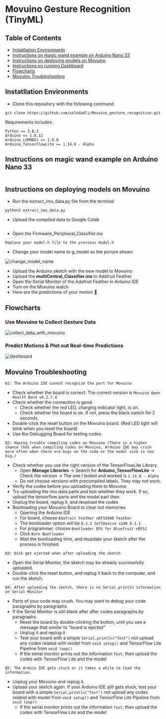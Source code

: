 # Movuino Gesture Recognition (TinyML)
## Table of Contents

* [Instatllation Environments](#environment)
* [Instructions on magic wand example on Arduino Nano 33](#instruction_nano)
* [Instructions on deploying models on Movuino](#instruction_movuino)
* [Instructions on running Dashboard](#instruction_dash)
* [Flowcharts](#flowchart)
* [Movuino Troubleshooting](#trouble-shooting)


## Instatllation Environments
- Clone this repository with the following command

```
git clone https://github.com/soledadli/Movuino_gesture_recognition.git
```
Requirements includes:
```
Python == 3.8.3
Arduino == 1.8.12
Arduino_LSM9DS1 == 1.0.0
Arduino_TensorFlowLite == 1.14.0 - Alpha 

```
## Instructions on magic wand example on Arduino Nano 33
```

```
## Instructions on deploying models on Movuino
- Run the extract_imu_data.py file from the terminal
```
python3 extract_imu_data.py
```
- Upload the compiled data to Google Colab
```

```
- Open the Firmware_Peripheral_Classifier.ino
```
Replace your model.h file to the previous model.h
```
- Change your model name to g_model as the picture shows

![change_model_name](https://github.com/soledadli/Movuino_gesture_recognition/blob/main/photos/change_model_name.png?raw=true)

- Upload the Arduino sketch with the new model to Movuino
- Upload the **multiCentral_Classifier.ino** to Adafruit Feather
- Open the Serial Monitor of the Adafruit Feather in Arduino IDE
- Turn on the Movuino watch
- Here are the predictions of your motion 🎈

## Flowcharts
### Use Movuino to Collect Gesture Data
![collect_data_with_movuino](https://github.com/soledadli/Movuino_gesture_recognition/blob/main/flowcharts_raw/photo/Movuino_Collect_Data.jpg?raw=true)
### Predict Motions & Plot out Real-time Predictions
![dashboard](https://github.com/soledadli/Movuino_gesture_recognition/blob/main/flowcharts_raw/photo/Dashoboard_Gesture_Recognition.png?raw=true)

## Movuino Troubleshooting 
`Q1: The Arduino IDE cannot recognize the port for Movuino`
- Check whether the board is correct. The correct version is `Movuino Open Health Band v0.2.7.4`
- Check whether the connection is good. 
  - Check whether the red LED, charging indicator light, is on.
  - Check whether the board is on. If not, press the black switch for 2 seconds. 
- Double-click the reset button on the Movuino board. (Red LED light will blink when you reset the board)
- Use the Debugging Board for testing codes

`Q2: Having trouble compiling codes on Movuino (There is a higher chance that when compiling codes on Movuino, Arduino IDE may crush more often when there are bugs on the code or the model size is too big.)`
- Check whether you use the right version of the TensorFlowLite Library.
  - Open **Manage Libraries** -> Search for **Arduino_TensorFlowLite** -> Check the version -> The one I tested and worked is `1.14.0 - Alpha`
  - Do not choose versions with precompiled labels. They may not work.
- Verify the codes before you uploading them to Movuino
- Try uploading the imu data parts and test whether they work. If so, upload the tensorflow parts and the model part then.
- Unplug the board, replug it, and reupload the codes 
- Bootloading your Movuino Board to clear out memories 
  -  Opening the Arduino IDE
  -  For board, choose `Adafruit Feather nRF52840 Feather`
  -  The bootloader option will be `0.3.3 SoftDevice s140 6.1.1`
  -  For programmer, choose `Bootloader DFU for Bluefruit nRF52`
  -  Click `Burn Bootloader`
  -  Wait the bootloading time, and reupdate your sketch after the process is finished.

`Q3: Disk get ejected when after uploading the sketch`
- Open the Serial Monitor, the sketch may be already successfully uploaded.
- Double-click the reset button, and replug it back to the computer, and run the sketch. 

`Q4: After uploading the sketch, there is no Serial.println information on Serial Monitor`
- Parts of your code may crush. You may want to debug your code paragraphs by paragraphs 
- If the Serial Monitor is still blank after after codes paragraphs by paragraphs.
  - Reset the board by double-clicking the button, until you see a message that similar to "board is ejected"
  - Unplug it and replug it
  - Test your board with a simple `Serial.println("Test")` not upload any codes related with model from `void setup()` and TensorFlow Lite Pipeline from `void loop()`  
  - If the serial monitor prints out the information `Test`, then upload the codes with TensorFlow Lite and the model 

`Q5: The Arduio IDE gets stuck or it takes a while to load the information.`
- Unplug your Movuino and replug it.
- Upload your sketch again. If your Arduino IDE still gets stuck, test your board with a simple `Serial.println("Test")` not upload any codes related with model from `void setup()` and TensorFlow Lite Pipeline from `void loop()`  
  - If the serial monitor prints out the information `Test`, then upload the codes with TensorFlow Lite and the model 


